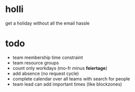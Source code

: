 # holli
get a holiday without all the email hassle

# todo

- team membership time constraint
- team resource groups
- count only workdays (mo-fr minus **feiertage**)
- add absence (no request cycle)
- complete calendar over all teams with search for people
- team lead can add important times (like blockzones)
